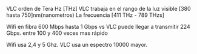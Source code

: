 VLC orden de Tera Hz [THz]
VLC trabaja en el rango de la luz visible [380 hasta 750]nm(nanometros)
La frecuencia [411 THz - 789 THzs]

Wifi en fibra 600 Mbps hasta 1 Gbps vs VLC puede llegar a transmitir 224 Gbps. entre 100 y 400 veces mas rápido

Wifi usa 2,4 y 5 Ghz. VLC usa un espectro 10000 mayor.
